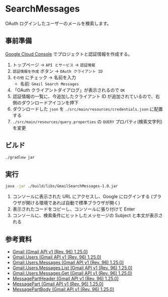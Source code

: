 SearchMessages
==============

OAuth ログインしたユーザーのメールを検索します。


事前準備
--------

[Google Cloud Console](https://console.cloud.google.com/home/dashboard) でプロジェクトと認証情報を作成する。

1. トップページ -> `API とサービス` -> `認証情報`
2. `認証情報を作成` ボタン -> `OAuth クライアント ID`
3. `その他` にチェック -> 名前を入力
    - 名前: `Gmail Search Messages`
4. 「OAuth クライアントダイアログ」が表示されるので `OK`
5. 認証情報の一覧に、今追加したクライアント ID が追加されているので、右側のダウンロードアイコンを押下
6. ダウンロードした `json` を `./src/main/resources/credentials.json` に配置する
7. `./src/main/resources/query.properties` の `QUERY` プロパティ(検索文字列) を変更


ビルド
------

```sh
./gradlew jar
```


実行
----

```sh
java -jar ./build/libs/GmailSearchMessages-1.0.jar
```

1. コンソールに表示された URL にアクセスし、Google にログインする
   (ブラウザが開ける環境であれば自動で標準ブラウザが開く)
2. 表示されたコードをコピーし、コンソールに張り付けて Enter
3. コンソールに、検索条件にヒットしたメッセージの Subject と本文が表示される



参考資料
--------

- [Gmail (Gmail API v1 (Rev. 96) 1.25.0)](https://developers.google.com/resources/api-libraries/documentation/gmail/v1/java/latest/com/google/api/services/gmail/Gmail.html)
- [Gmail.Users (Gmail API v1 (Rev. 96) 1.25.0)](https://developers.google.com/resources/api-libraries/documentation/gmail/v1/java/latest/com/google/api/services/gmail/Gmail.Users.html)
- [Gmail.Users.Messages (Gmail API v1 (Rev. 96) 1.25.0)](https://developers.google.com/resources/api-libraries/documentation/gmail/v1/java/latest/com/google/api/services/gmail/Gmail.Users.Messages.html)
- [Gmail.Users.Messages.List (Gmail API v1 (Rev. 96) 1.25.0)](https://developers.google.com/resources/api-libraries/documentation/gmail/v1/java/latest/com/google/api/services/gmail/Gmail.Users.Messages.List.html)
- [Gmail.Users.Messages.Get (Gmail API v1 (Rev. 96) 1.25.0)](https://developers.google.com/resources/api-libraries/documentation/gmail/v1/java/latest/com/google/api/services/gmail/Gmail.Users.Messages.Get.html#setFormat-java.lang.String-)
- [MessagePartHeader (Gmail API v1 (Rev. 96) 1.25.0)](https://developers.google.com/resources/api-libraries/documentation/gmail/v1/java/latest/com/google/api/services/gmail/model/MessagePartHeader.html)
- [MessagePart (Gmail API v1 (Rev. 96) 1.25.0)](https://developers.google.com/resources/api-libraries/documentation/gmail/v1/java/latest/com/google/api/services/gmail/model/MessagePart.html)
- [MessagePartBody (Gmail API v1 (Rev. 96) 1.25.0)](https://developers.google.com/resources/api-libraries/documentation/gmail/v1/java/latest/com/google/api/services/gmail/model/MessagePartBody.html)


